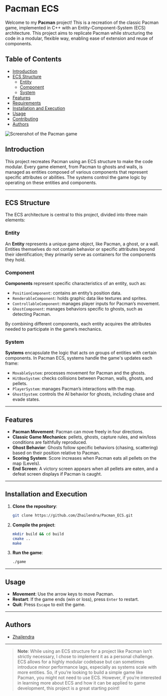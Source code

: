 # Pacman ECS

Welcome to my **Pacman** project! This is a recreation of the classic Pacman game, implemented in C++ with an Entity-Component-System (ECS) architecture. This project aims to replicate Pacman while structuring the code in a modular, flexible way, enabling ease of extension and reuse of components.

## Table of Contents

- [Introduction](#introduction)
- [ECS Structure](#ecs-structure)
    - [Entity](#entity)
    - [Component](#component)
    - [System](#system)
- [Features](#features)
- [Requirements](#requirements)
- [Installation and Execution](#installation-and-execution)
- [Usage](#usage)
- [Contributing](#contributing)
- [Authors](#authors)

![Screenshot of the Pacman game](assets/)

## Introduction

This project recreates Pacman using an ECS structure to make the code modular. Every game element, from Pacman to ghosts and walls, is managed as entities composed of various components that represent specific attributes or abilities. The systems control the game logic by operating on these entities and components.

---

## ECS Structure

The ECS architecture is central to this project, divided into three main elements:

### Entity

An **Entity** represents a unique game object, like Pacman, a ghost, or a wall. Entities themselves do not contain behavior or specific attributes beyond their identification; they primarily serve as containers for the components they hold.

### Component

**Components** represent specific characteristics of an entity, such as:

- `PositionComponent`: contains an entity’s position data.
- `RenderableComponent`: holds graphic data like textures and sprites.
- `ControllableComponent`: manages player inputs for Pacman’s movement.
- `GhostComponent`: manages behaviors specific to ghosts, such as detecting Pacman.

By combining different components, each entity acquires the attributes needed to participate in the game’s mechanics.

### System

**Systems** encapsulate the logic that acts on groups of entities with certain components. In Pacman ECS, systems handle the game's updates each frame:

- `MovableSystem`: processes movement for Pacman and the ghosts.
- `HitBoxSystem`: checks collisions between Pacman, walls, ghosts, and pellets.
- `PlayerSystem`: manages Pacman’s interactions with the map.
- `GhostSystem`: controls the AI behavior for ghosts, including chase and evade states.

---

## Features

- **Pacman Movement**: Pacman can move freely in four directions.
- **Classic Game Mechanics**: pellets, ghosts, capture rules, and win/loss conditions are faithfully reproduced.
- **Ghost Behavior**: Ghosts follow specific behaviors (chasing, scattering) based on their position relative to Pacman.
- **Scoring System**: Score increases when Pacman eats all pellets on the map (Levels).
- **End Screen**: A victory screen appears when all pellets are eaten, and a defeat screen displays if Pacman is caught.

---

## Installation and Execution

1. **Clone the repository**:
    ```bash
    git clone https://github.com/Zhailendra/Pacman_ECS.git
    ```

2. **Compile the project**:
    ```bash
    mkdir build && cd build
    cmake ..
    make
    ```

3. **Run the game**:
    ```bash
    ./game
    ```
    
---

## Usage

- **Movement**: Use the arrow keys to move Pacman.
- **Restart**: If the game ends (win or loss), press `Enter` to restart.
- **Quit**: Press `Escape` to exit the game.

---

## Authors

- [Zhailendra](https://github.com/Zhailendra)

---

> **Note**: While using an ECS structure for a project like Pacman isn’t strictly necessary, I chose to implement it as a personal challenge. ECS allows for a highly modular codebase but can sometimes introduce minor performance lags, especially as systems scale with more entities.
So, if you’re looking to build a simple game like Pacman, you might not need to use ECS. However, if you’re interested in learning more about ECS and how it can be applied to game development, this project is a great starting point!